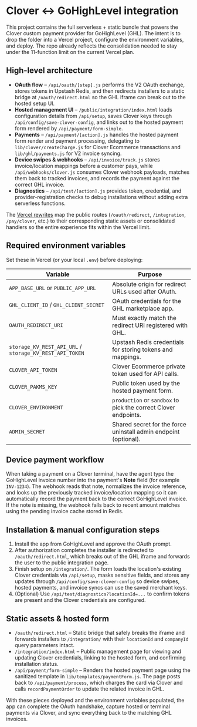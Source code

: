 # Clover ↔ GoHighLevel integration
This project contains the full serverless + static bundle that powers the Clover custom payment provider for GoHighLevel (GHL). The intent is to drop the folder into a Vercel project, configure the environment variables, and deploy. The repo already reflects the consolidation needed to stay under the 11-function limit on the current Vercel plan.

## High-level architecture

- **OAuth flow** – `/api/oauth/[step].js` performs the V2 OAuth exchange, stores tokens in Upstash Redis, and then redirects installers to a static bridge at `/oauth/redirect.html` so the GHL iframe can break out to the hosted setup UI.
- **Hosted management UI** – `/public/integration/index.html` loads configuration details from `/api/setup`, saves Clover keys through `/api/config/save-clover-config`, and links out to the hosted payment form rendered by `/api/payment/form-simple`.
- **Payments** – `/api/payment/[action].js` handles the hosted payment form render and payment processing, delegating to `lib/clover/createCharge.js` for Clover Ecommerce transactions and `lib/ghl/payments.js` for V2 invoice syncing.
- **Device swipes & webhooks** – `/api/invoice/track.js` stores invoice/location mappings before a customer pays, while `/api/webhooks/clover.js` consumes Clover webhook payloads, matches them back to tracked invoices, and records the payment against the correct GHL invoice.
- **Diagnostics** – `/api/test/[action].js` provides token, credential, and provider-registration checks to debug installations without adding extra serverless functions.

The [Vercel rewrites](./vercel.json) map the public routes (`/oauth/redirect`, `/integration`, `/pay/clover`, etc.) to their corresponding static assets or consolidated handlers so the entire experience fits within the Vercel limit.

## Required environment variables

Set these in Vercel (or your local `.env`) before deploying:

| Variable | Purpose |
| --- | --- |
| `APP_BASE_URL` or `PUBLIC_APP_URL` | Absolute origin for redirect URLs used after OAuth. |
| `GHL_CLIENT_ID` / `GHL_CLIENT_SECRET` | OAuth credentials for the GHL marketplace app. |
| `OAUTH_REDIRECT_URI` | Must exactly match the redirect URI registered with GHL. |
| `storage_KV_REST_API_URL` / `storage_KV_REST_API_TOKEN` | Upstash Redis credentials for storing tokens and mappings. |
| `CLOVER_API_TOKEN` | Clover Ecommerce private token used for API calls. |
| `CLOVER_PAKMS_KEY` | Public token used by the hosted payment form. |
| `CLOVER_ENVIRONMENT` | `production` or `sandbox` to pick the correct Clover endpoints. |
| `ADMIN_SECRET` | Shared secret for the force uninstall admin endpoint (optional). |

## Device payment workflow

When taking a payment on a Clover terminal, have the agent type the GoHighLevel invoice number into the payment's **Note** field (for example `INV-1234`). The webhook reads that note, normalizes the invoice reference, and looks up the previously tracked invoice/location mapping so it can automatically record the payment back to the correct GoHighLevel invoice. If the note is missing, the webhook falls back to recent amount matches using the pending invoice cache stored in Redis.

## Installation & manual configuration steps

1. Install the app from GoHighLevel and approve the OAuth prompt.
2. After authorization completes the installer is redirected to `/oauth/redirect.html`, which breaks out of the GHL iframe and forwards the user to the public integration page.
3. Finish setup on `/integration/`. The form loads the location's existing Clover credentials via `/api/setup`, masks sensitive fields, and stores any updates through `/api/config/save-clover-config` so device swipes, hosted payments, and invoice syncs can use the saved merchant keys.
4. (Optional) Use `/api/test/diagnostics?locationId=...` to confirm tokens are present and the Clover credentials are configured.

## Static assets & hosted form

- `/oauth/redirect.html` – Static bridge that safely breaks the iframe and forwards installers to `/integration/` with their `locationId` and `companyId` query parameters intact.
- `/integration/index.html` – Public management page for viewing and updating Clover credentials, linking to the hosted form, and confirming installation status.
- `/api/payment/form-simple` – Renders the hosted payment page using the sanitized template in `lib/templates/paymentForm.js`. The page posts back to `/api/payment/process`, which charges the card via Clover and calls `recordPaymentOrder` to update the related invoice in GHL.

With these pieces deployed and the environment variables populated, the app can complete the OAuth handshake, capture hosted or terminal payments via Clover, and sync everything back to the matching GHL invoices.
